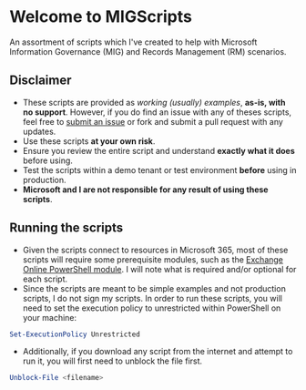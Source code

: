 # Welcome to MIGScripts

An assortment of scripts which I've created to help with Microsoft Information Governance (MIG) and Records Management (RM) scenarios.

## Disclaimer

- These scripts are provided as *working (usually) examples*, **as-is, with no support**.  However, if you do find an issue with any of theses scripts, feel free to [submit an issue](https://github.com/brenle/MIGScripts/issues) or fork and submit a pull request with any updates.
- Use these scripts **at your own risk**. 
- Ensure you review the entire script and understand **exactly what it does** before using.  
- Test the scripts within a demo tenant or test environment **before** using in production.  
- **Microsoft and I are not responsible for any result of using these scripts**.

## Running the scripts

- Given the scripts connect to resources in Microsoft 365, most of these scripts will require some prerequisite modules, such as the [Exchange Online PowerShell module](https://docs.microsoft.com/en-us/powershell/exchange/exchange-online-powershell-v2?view=exchange-ps#install-and-maintain-the-exo-v2-module).  I will note what is required and/or optional for each script.
- Since the scripts are meant to be simple examples and not production scripts, I do not sign my scripts.  In order to run these scripts, you will need to set the execution policy to unrestricted within PowerShell on your machine:

``` powershell
Set-ExecutionPolicy Unrestricted
```

- Additionally, if you download any script from the internet and attempt to run it, you will first need to unblock the file first.

``` powershell
Unblock-File <filename>
```